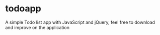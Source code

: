 # todoapp
A simple Todo list app with JavaScript and jQuery, feel free to download and improve on the application
